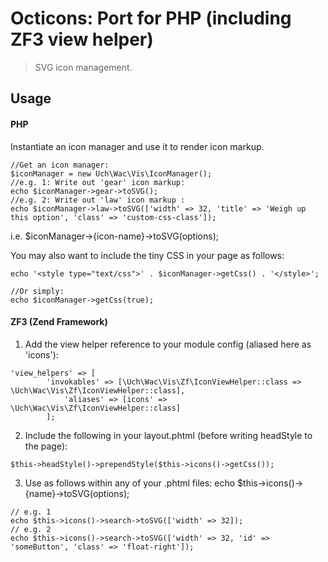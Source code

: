 # Octicons: Port for PHP (including ZF3 view helper)

> SVG icon management.

## Usage

#### PHP
Instantiate an icon manager and use it to render icon markup.

```
//Get an icon manager:
$iconManager = new Uch\Wac\Vis\IconManager();
//e.g. 1: Write out 'gear' icon markup:
echo $iconManager->gear->toSVG();
//e.g. 2: Write out 'law' icon markup :
echo $iconManager->law->toSVG(['width' => 32, 'title' => 'Weigh up this option', 'class' => 'custom-css-class']);
```

i.e. $iconManager->{icon-name}->toSVG(options);

You may also want to include the tiny CSS in your page as follows:
```
echo '<style type="text/css">' . $iconManager->getCss() . '</style>';

//Or simply:
echo $iconManager->getCss(true);

```

#### ZF3 (Zend Framework)
1) Add the view helper reference to your module config (aliased here as 'icons'):
```
'view_helpers' => [
		'invokables' => [\Uch\Wac\Vis\Zf\IconViewHelper::class => \Uch\Wac\Vis\Zf\IconViewHelper::class],
			'aliases' => [icons' => \Uch\Wac\Vis\Zf\IconViewHelper::class]
		];
```

2) Include the following in your layout.phtml (before writing headStyle to the page):
```
$this->headStyle()->prependStyle($this->icons()->getCss());
```

3) Use as follows within any of your .phtml files:
echo $this->icons()->{name}->toSVG(options);

```
// e.g. 1
echo $this->icons()->search->toSVG(['width' => 32]);
// e.g. 2
echo $this->icons()->search->toSVG(['width' => 32, 'id' => 'someButton', 'class' => 'float-right']);
```


